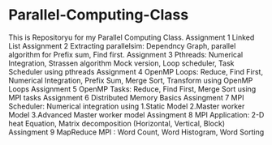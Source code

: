 # Parallel-Computing-Class

This is Repositoryu for my Parallel Computing Class.
Assignment 1 Linked List
Assignment 2 Extracting parallelsim: Dependncy Graph, parallel algorithm for Prefix sum, Find first.
Assignment 3 Pthreads: Numerical Integration, Strassen algorithm Mock version, Loop scheduler, Task Scheduler using pthreads
Assignment 4 OpenMP Loops: Reduce, Find First, Numerical Integration, Prefix Sum, Merge Sort, Transform using OpenMP Loops
Assignment 5 OpenMP Tasks: Reduce, Find First, Merge Sort using MPI tasks
Assignment 6 Distributed Memory Basics
Assingment 7 MPI Scheduler: Numerical integration using 1.Static Model  2.Master worker Model  3.Advanced Master worker model
Assingment 8 MPI Application: 2-D heat Equation, Matrix decomposition (Horizontal, Vertical, Block)
Assingment 9 MapReduce MPI : Word Count, Word Histogram, Word Sorting

